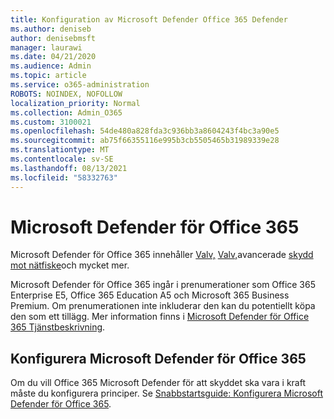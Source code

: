 ```yaml
---
title: Konfiguration av Microsoft Defender Office 365 Defender
ms.author: deniseb
author: denisebmsft
manager: laurawi
ms.date: 04/21/2020
ms.audience: Admin
ms.topic: article
ms.service: o365-administration
ROBOTS: NOINDEX, NOFOLLOW
localization_priority: Normal
ms.collection: Admin_O365
ms.custom: 3100021
ms.openlocfilehash: 54de480a828fda3c936bb3a8604243f4bc3a90e5
ms.sourcegitcommit: ab75f66355116e995b3cb5505465b31989339e28
ms.translationtype: MT
ms.contentlocale: sv-SE
ms.lasthandoff: 08/13/2021
ms.locfileid: "58332763"
---
```

# <a name="microsoft-defender-for-office-365"></a>Microsoft Defender för Office 365

Microsoft Defender för Office 365 innehåller [Valv,](https://docs.microsoft.com/microsoft-365/security/office-365-security/atp-safe-attachments) [Valv,](https://docs.microsoft.com/microsoft-365/security/office-365-security/atp-safe-links)avancerade [skydd mot nätfiske](https://docs.microsoft.com/microsoft-365/security/office-365-security/atp-anti-phishing)och mycket mer. 

Microsoft Defender för Office 365 ingår i prenumerationer som Office 365 Enterprise E5, Office 365 Education A5 och Microsoft 365 Business Premium. Om prenumerationen inte inkluderar den kan du potentiellt köpa den som ett tillägg. Mer information finns i [Microsoft Defender för Office 365 Tjänstbeskrivning](https://docs.microsoft.com/office365/servicedescriptions/office-365-advanced-threat-protection-service-description).

## <a name="set-up-microsoft-defender-for-office-365"></a>Konfigurera Microsoft Defender för Office 365

Om du vill Office 365 Microsoft Defender för att skyddet ska vara i kraft måste du konfigurera principer. Se [Snabbstartsguide: Konfigurera Microsoft Defender för Office 365](https://docs.microsoft.com/microsoft-365/security/office-365-security/office-365-atp).

